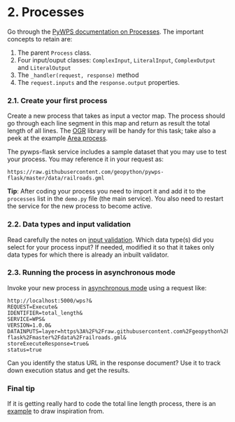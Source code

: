 # 2. Processes

Go through the [PyWPS documentation on
Processes](http://pywps.readthedocs.io/en/latest/process.html). The important
concepts to retain are:
 1. The parent `Process` class.
 2. Four input/ouput classes: `ComplexInput`, `LiteralInput`, `ComplexOutput` and `LiteralOutput`
 3. The `_handler(request, response)` method
 4. The `request.inputs` and the `response.output` properties.
 
### 2.1. Create your first process

Create a new process that takes as input a vector map. The process should go
through each line segment in this map and return as result the total length of
all lines. The [OGR](https://pcjericks.github.io/py-gdalogr-cookbook/vector_layers.html#iterate-over-features) 
library will be handy for this task; take also a peek at the example [Area
process](https://github.com/geopython/pywps-flask/blob/master/processes/area.py).

The pywps-flask service includes a sample dataset that you may use to test your 
process. You may reference it in your request as:

`https://raw.githubusercontent.com/geopython/pywps-flask/master/data/railroads.gml`

**Tip**: After coding your process you need to import it and add it to the 
`processes` list in the `demo.py` file (the main service). You also need to 
restart the service for the new process to become active. 

### 2.2. Data types and input validation

Read carefully the notes on [input
validation](http://pywps.readthedocs.io/en/latest/process.html#complexdata-format-and-input-validation).
Which data type(s) did you select for your process input? If needed, modified it
so that it takes only data types for which there is already an inbuilt
validator.


### 2.3. Running the process in asynchronous mode

Invoke your new process in [asynchronous
mode](http://pywps.readthedocs.io/en/latest/process.html#progress-and-status-report)
using a request like:
```
http://localhost:5000/wps?&
REQUEST=Execute&
IDENTIFIER=total_length&
SERVICE=WPS&
VERSION=1.0.0&
DATAINPUTS=layer=https%3A%2F%2Fraw.githubusercontent.com%2Fgeopython%2Fpywps-flask%2Fmaster%2Fdata%2Frailroads.gml&
storeExecuteResponse=true&
status=true 
```

Can you identify the status URL in the response document? Use it to track down
execution status and get the results.
 
### Final tip

If it is getting really hard to code the total line length process, there is an 
[example](https://github.com/PyWPS/pywps-workshop/tree-save/master/total_length.py) 
to draw inspiration from. 